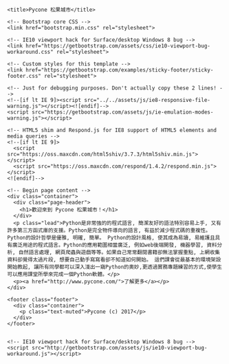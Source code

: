 <!DOCTYPE html>
<html lang="en">
  <head>
    <meta charset="utf-8">
    <meta http-equiv="X-UA-Compatible" content="IE=edge">
    <meta name="viewport" content="width=device-width, initial-scale=1">
    <!-- The above 3 meta tags *must* come first in the head; any other head content must come *after* these tags -->
    <meta name="description" content="">
    <meta name="author" content="">
    
    <title>Pycone 松果城市</title>

    <!-- Bootstrap core CSS -->
    <link href="bootstrap.min.css" rel="stylesheet">

    <!-- IE10 viewport hack for Surface/desktop Windows 8 bug -->
    <link href="https://getbootstrap.com/assets/css/ie10-viewport-bug-workaround.css" rel="stylesheet">

    <!-- Custom styles for this template -->
    <link href="https://getbootstrap.com/examples/sticky-footer/sticky-footer.css" rel="stylesheet">

    <!-- Just for debugging purposes. Don't actually copy these 2 lines! -->
    <!--[if lt IE 9]><script src="../../assets/js/ie8-responsive-file-warning.js"></script><![endif]-->
    <script src="https://getbootstrap.com/assets/js/ie-emulation-modes-warning.js"></script>

    <!-- HTML5 shim and Respond.js for IE8 support of HTML5 elements and media queries -->
    <!--[if lt IE 9]>
      <script src="https://oss.maxcdn.com/html5shiv/3.7.3/html5shiv.min.js"></script>
      <script src="https://oss.maxcdn.com/respond/1.4.2/respond.min.js"></script>
    <![endif]-->
  </head>

  <body>

    <!-- Begin page content -->
    <div class="container">
      <div class="page-header">
        <h1>歡迎來到 Pycone 松果城市！</h1>
      </div>
      <p class="lead">Python是非常強的的程式語言, 簡潔友好的語法特別容易上手, 又有許多第三方函式庫的支援。Python是完全物件導向的語言, 有益於減少程式碼的重複性。Python的設計哲學是優雅, 明確, 簡單。 Python的設計風格, 使其成為易讀, 易維護且具有廣泛用途的程式語言。Python的應用範圍相當廣泛, 例如web後端開發, 機器學習, 資料分析, 自然語言處理, 網頁爬蟲與遊戲等等。如果自己常常翻閱書籍卻無法掌握重點, 上網收集資料卻覺得太過片段, 想要自己動手寫寫看卻不知道如何開始。 這們課會從最基本的環境架設開始教起, 讓所有同學都可以深入淺出一窺Python的奧妙,更透過實務專題練習的方式,使學生可以應用課堂所學來完成一個Python軟體。</p>
      <p><a href="http://www.pycone.com/">了解更多</a></p>
    </div>

    <footer class="footer">
      <div class="container">
        <p class="text-muted">Pycone (c) 2017</p>
      </div>
    </footer>


    <!-- IE10 viewport hack for Surface/desktop Windows 8 bug -->
    <script src="http://getbootstrap.com/assets/js/ie10-viewport-bug-workaround.js"></script>
  </body>
</html>
